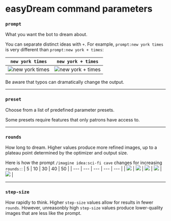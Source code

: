 # easyDream command parameters

### `prompt`
What you want the bot to dream about.

You can separate distinct ideas with `+`. For example, `prompt:new york times` is very different than `prompt:new york + times`:

| `new york times` | `new york + times` |
| --- | --- |
| ![new york times](https://cdn.discordapp.com/attachments/872973086654332989/881661629186580510/new_york_times.png) | ![new york + times](https://cdn.discordapp.com/attachments/872973086654332989/881661131255607296/new_york__times.png) |

Be aware that typos can dramatically change the output.

-----

### `preset`
Choose from a list of predefined parameter presets.

Some presets require features that only patrons have access to.

-----

### `rounds`
How long to dream. Higher values produce more refined images, up to a plateau point determined by the optimizer and output size.

Here is how the prompt `/imagine idea:sci-fi cave` changes for increasing `rounds:`:
| 5 | 10 | 30 | 40 | 50 |
| --- | --- | --- | --- | --- |
| ![](https://cdn.discordapp.com/attachments/872973086654332989/881662948043530270/sci-fi_cave.png) | ![](https://cdn.discordapp.com/attachments/872973086654332989/881663223231827968/sci-fi_cave.png) | ![](https://cdn.discordapp.com/attachments/872973086654332989/881663025600397382/sci-fi_cave.png) | ![](https://cdn.discordapp.com/attachments/872973086654332989/881663193901064202/sci-fi_cave.png) | ![](https://cdn.discordapp.com/attachments/872973086654332989/881663070877913088/sci-fi_cave.png) |

-----

### `step-size`
How rapidly to think. Higher `step-size` values allow for results in fewer `rounds`. However, unreasonbly high `step-size` values produce lower-quality images that are less like the prompt.
